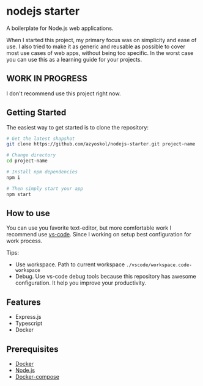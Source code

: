 # nodejs starter

A boilerplate for Node.js web applications.

When I started this project, my primary focus was on simplicity and ease of use. I also tried to make it as generic and reusable as possible to cover most use cases of web apps, without being too specific. In the worst case you can use this as a learning guide for your projects.

## WORK IN PROGRESS

I don't recommend use this project right now.

## Getting Started

The easiest way to get started is to clone the repository:

```bash
# Get the latest shapshot
git clone https://github.com/azyoskol/nodejs-starter.git project-name

# Change directory
cd project-name

# Install npm dependencies
npm i

# Then simply start your app
npm start
```

## How to use

You can use you favorite text-editor, but more comfortable work I recommend use [vs-code](https://code.visualstudio.com/). Since I working on setup best configuration for work process.

Tips:

- Use workspace. Path to current workspace `./vscode/workspace.code-workspace`
- Debug. Use vs-code debug tools because this repository has awesome configuration. It help you improve your productivity.

## Features

- Express.js
- Typescript
- Docker

## Prerequisites

- [Docker](https://docs.docker.com/install/)
- [Node.js](http://nodejs.org)
- [Docker-compose](https://docs.docker.com/compose/install/)